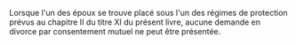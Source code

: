 Lorsque l'un des époux se trouve placé sous l'un des régimes de protection prévus au chapitre II du titre XI du présent livre, aucune demande en divorce par consentement mutuel ne peut être présentée.
